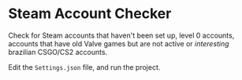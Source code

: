 # Steam Account Checker

Check for Steam accounts that haven't been set up, level 0 accounts, accounts that have old Valve games but are not active or _interesting_ brazilian CSGO/CS2 accounts.

Edit the `Settings.json` file, and run the project.



